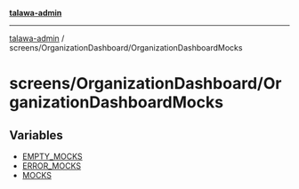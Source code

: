 [**talawa-admin**](../../../README.md)

***

[talawa-admin](../../../modules.md) / screens/OrganizationDashboard/OrganizationDashboardMocks

# screens/OrganizationDashboard/OrganizationDashboardMocks

## Variables

- [EMPTY\_MOCKS](variables/EMPTY_MOCKS.md)
- [ERROR\_MOCKS](variables/ERROR_MOCKS.md)
- [MOCKS](variables/MOCKS.md)
